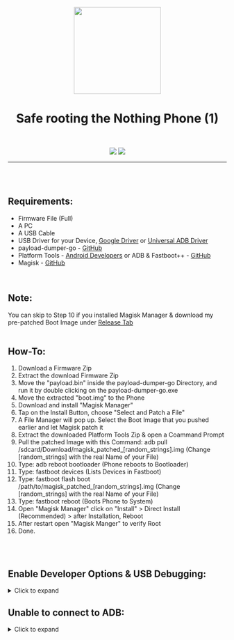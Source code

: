 <p align="center"><img src="https://i.ibb.co/Z8sKcpL/Safe-Rooting.png" width="200"></a>
<h1 align="center"><b>Safe rooting the Nothing Phone (1)</b></h1>
<br />

<p align="center">
<a href="https://www.paypal.com/cgi-bin/webscr?cmd=_s-xclick&hosted_button_id=HW8B98TVDLKWA" alt="Donate-PayPal"><img src="https://img.shields.io/badge/Donate-PayPal-blue"></a>
<a href="https://github.com/K3V1991/Donate-Crypto/blob/main/README.md" alt="Donate-Crypto"><img src="https://img.shields.io/badge/Donate-Crypto-yellow"></a>
</p>
<hr>
<br />
<br />

## Requirements:
* Firmware File (Full)
* A PC
* A USB Cable
* USB Driver for your Device, [Google Driver](https://developer.android.com/studio/run/win-usb) or [Universal ADB Driver](https://adb.clockworkmod.com)
* payload-dumper-go - [GitHub](https://github.com/ssut/payload-dumper-go)
* Platform Tools - [Android Developers](https://developer.android.com/studio/releases/platform-tools) or ADB & Fastboot++ - [GitHub](https://github.com/K3V1991/ADB-and-FastbootPlusPlus)
* Magisk - [GitHub](https://github.com/topjohnwu/Magisk)
<br />

## Note:
You can skip to Step 10 if you installed Magisk Manager & download my pre-patched Boot Image under [Release Tab](https://github.com/K3V1991/Safe-rooting-the-Nothing-Phone-_1_/releases)
<br />
<br />

## How-To:
1. Download a Firmware Zip
2. Extract the download Firmware Zip
3. Move the "payload.bin" inside the payload-dumper-go Directory, and run it by double clicking on the payload-dumper-go.exe
4. Move the extracted "boot.img" to the Phone
5. Download and install "Magisk Manager"
6. Tap on the Install Button, choose "Select and Patch a File"
7. A File Manager will pop up. Select the Boot Image that you pushed earlier and let Magisk patch it
9. Extract the downloaded Platform Tools Zip & open a Coammand Prompt
9. Pull the patched Image with this Command: adb pull /sdcard/Download/magisk_patched_[random_strings].img (Change [random_strings] with the real Name of your File) <br />
10. Type: adb reboot bootloader (Phone reboots to Bootloader) <br />
11. Type: fastboot devices (Lists Devices in Fastboot) <br />
12. Type: fastboot flash boot /path/to/magisk_patched_[random_strings].img (Change [random_strings] with the real Name of your File) <br />
13. Type: fastboot reboot (Boots Phone to System) <br />
14. Open "Magisk Manager" click on "Install" > Direct Install (Recommended) > after Installation, Reboot
15. After restart open "Magisk Manger" to verify Root
16. Done.
<br />
<br />

## Enable Developer Options & USB Debugging:
<details>
  <summary>Click to expand</summary>
  
1. Install the USB Driver for your Device or Universal Adb Driver
2. On your Device, go to Settings > About. Find the Build Number and tap on it 7 times to enable Developer Options
3. Now enter System > Developer Options and find "USB debugging" and enable it
4. Plug your Device into the Computer and change it from "Charge only" to "File Transfer" Mode
5. On your Computer, browse to the Directory where you extracted the Portable Version or use Tiny ADB & Fastboot++ Shortcut
6. Launch a Command Prompt with Open CMD.bat or use Tiny ADB & Fastboot++ Shortcut
7. Once you’re in the Command Prompt, enter the following Command:
```
adb devices
```
8. System is starting the ADB Daemon (If this is your first Time running ADB, you will see a Prompt on your Phone asking you to authorize a Connection with the Computer. Click OK.)
9. Succesful enabled USB Debugging
</details>

## Unable to connect to ADB:
<details>
  <summary>Click to expand</summary>
  
1. AMD Bug - [XDA Thread](https://forum.xda-developers.com/t/fix-fastboot-issues-on-ryzen-based-pcs.4186321/)
2. Switch Device from "Charging" to "File Transfer" Mode
3. Install the latest Device Driver or Universal USB Driver
4. Try another USB Cable
5. Use another USB Port (USB 3.0 Port to USB 2.0)
6. Try to execute Fastboot Command without connecting your Device, and once it says "waiting for device" plug in your USB Cable
7. Windows: Click "Change advanced power setting" on your chosen Plan and expand "USB Settings". Under "USB Settings" Section, expand "USB selective suspend setting" and change it to "Disabled" for On Battery and Plugged In
8. Try another PC
</details>
